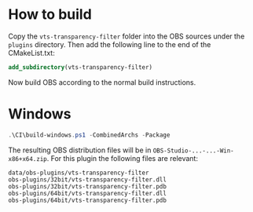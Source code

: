# How to build

Copy the `vts-transparency-filter` folder into the OBS sources under the `plugins` directory.
Then add the following line to the end of the CMakeList.txt:

```CMake
add_subdirectory(vts-transparency-filter)
```

Now build OBS according to the normal build instructions.

# Windows

```ps1
.\CI\build-windows.ps1 -CombinedArchs -Package
```

The resulting OBS distribution files will be in `OBS-Studio-...-...-Win-x86+x64.zip`.
For this plugin the following files are relevant:

```text
data/obs-plugins/vts-transparency-filter
obs-plugins/32bit/vts-transparency-filter.dll
obs-plugins/32bit/vts-transparency-filter.pdb
obs-plugins/64bit/vts-transparency-filter.dll
obs-plugins/64bit/vts-transparency-filter.pdb
```
